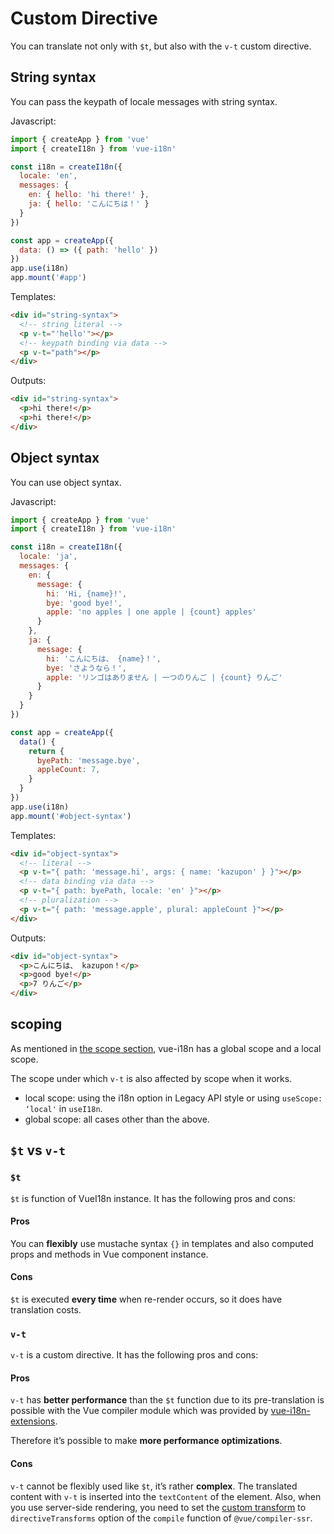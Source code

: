 # Custom Directive

You can translate not only with `$t`, but also with the `v-t` custom directive.

## String syntax

You can pass the keypath of locale messages with string syntax.

Javascript:

```js
import { createApp } from 'vue'
import { createI18n } from 'vue-i18n'

const i18n = createI18n({
  locale: 'en',
  messages: {
    en: { hello: 'hi there!' },
    ja: { hello: 'こんにちは！' }
  }
})

const app = createApp({
  data: () => ({ path: 'hello' })
})
app.use(i18n)
app.mount('#app')
```

Templates:

```html
<div id="string-syntax">
  <!-- string literal -->
  <p v-t="'hello'"></p>
  <!-- keypath binding via data -->
  <p v-t="path"></p>
</div>
```

Outputs:

```html
<div id="string-syntax">
  <p>hi there!</p>
  <p>hi there!</p>
</div>
```

## Object syntax

You can use object syntax.

Javascript:

```js
import { createApp } from 'vue'
import { createI18n } from 'vue-i18n'

const i18n = createI18n({
  locale: 'ja',
  messages: {
    en: {
      message: {
        hi: 'Hi, {name}!',
        bye: 'good bye!',
        apple: 'no apples | one apple | {count} apples'
      }
    },
    ja: {
      message: {
        hi: 'こんにちは、 {name}！',
        bye: 'さようなら！',
        apple: 'リンゴはありません | 一つのりんご | {count} りんご'
      }
    }
  }
})

const app = createApp({
  data() {
    return {
      byePath: 'message.bye',
      appleCount: 7,
    }
  }
})
app.use(i18n)
app.mount('#object-syntax')
```

Templates:

```html
<div id="object-syntax">
  <!-- literal -->
  <p v-t="{ path: 'message.hi', args: { name: 'kazupon' } }"></p>
  <!-- data binding via data -->
  <p v-t="{ path: byePath, locale: 'en' }"></p>
  <!-- pluralization -->
  <p v-t="{ path: 'message.apple', plural: appleCount }"></p>
</div>
```

Outputs:

```html
<div id="object-syntax">
  <p>こんにちは、 kazupon！</p>
  <p>good bye!</p>
  <p>7 りんご</p>
</div>
```

## scoping

As mentioned in [the scope section](../essentials/scope.md), vue-i18n has a global scope and a local scope.

The scope under which `v-t` is also affected by scope when it works.

- local scope: using the i18n option in Legacy API style or using `useScope: ‘local'` in `useI18n`.
- global scope: all cases other than the above.


## `$t` vs `v-t`

### `$t`

`$t` is function of VueI18n instance. It has the following pros and cons:

#### Pros

You can **flexibly** use mustache syntax `{}` in templates and also computed props and methods in Vue component instance.

#### Cons

`$t` is executed **every time** when re-render occurs, so it does have translation costs.

### `v-t`

`v-t` is a custom directive. It has the following pros and cons:

#### Pros

`v-t` has **better performance** than the `$t` function due to its pre-translation is possible with the Vue compiler module which was provided by [vue-i18n-extensions](https://github.com/intlify/vue-i18n-extensions).

Therefore it’s possible to make **more performance optimizations**.

#### Cons

`v-t` cannot be flexibly used like `$t`, it’s rather **complex**. The translated content with `v-t` is inserted into the `textContent` of the element. Also, when you use server-side rendering, you need to set the [custom transform](https://github.com/intlify/vue-i18n-extensions#server-side-rendering-for-v-t-custom-directive) to `directiveTransforms` option of the `compile` function of `@vue/compiler-ssr`.
